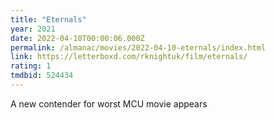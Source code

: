 ```yaml
---
title: "Eternals"
year: 2021
date: 2022-04-10T00:00:06.000Z
permalink: /almanac/movies/2022-04-10-eternals/index.html
link: https://letterboxd.com/rknightuk/film/eternals/
rating: 1
tmdbid: 524434
---
```


A new contender for worst MCU movie appears